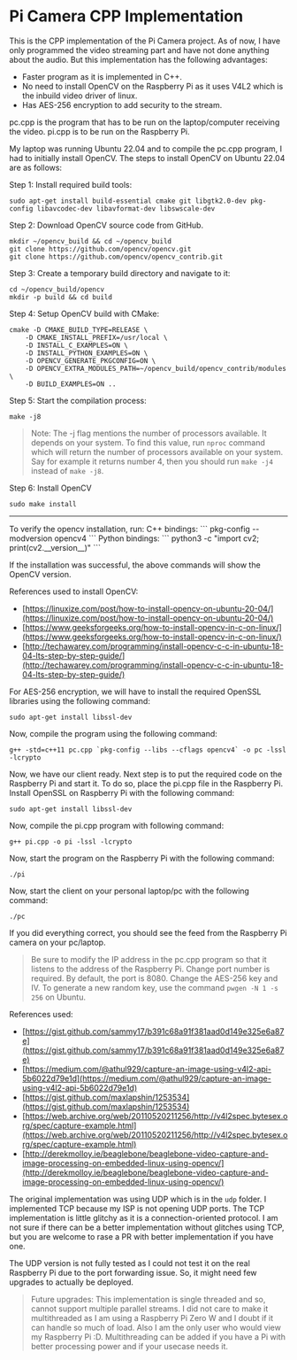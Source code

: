 # Pi Camera CPP Implementation

This is the CPP implementation of the Pi Camera project. As of now, I have only programmed the video streaming part and have not done anything about the audio. But this implementation has the following advantages:

- Faster program as it is implemented in C++.
- No need to install OpenCV on the Raspberry Pi as it uses V4L2 which is the inbuild video driver of linux.
- Has AES-256 encryption to add security to the stream.

pc.cpp is the program that has to be run on the laptop/computer receiving the video. pi.cpp is to be run on the Raspberry Pi.

My laptop was running Ubuntu 22.04 and to compile the pc.cpp program, I had to initially install OpenCV. The steps to install OpenCV on Ubuntu 22.04 are as follows:

Step 1: Install required build tools:

```
sudo apt-get install build-essential cmake git libgtk2.0-dev pkg-config libavcodec-dev libavformat-dev libswscale-dev
```

Step 2: Download OpenCV source code from GitHub.

```
mkdir ~/opencv_build && cd ~/opencv_build
git clone https://github.com/opencv/opencv.git
git clone https://github.com/opencv/opencv_contrib.git
```

Step 3: Create a temporary build directory and navigate to it:

```
cd ~/opencv_build/opencv
mkdir -p build && cd build
```

Step 4: Setup OpenCV build with CMake:

```
cmake -D CMAKE_BUILD_TYPE=RELEASE \
    -D CMAKE_INSTALL_PREFIX=/usr/local \
    -D INSTALL_C_EXAMPLES=ON \
    -D INSTALL_PYTHON_EXAMPLES=ON \
    -D OPENCV_GENERATE_PKGCONFIG=ON \
    -D OPENCV_EXTRA_MODULES_PATH=~/opencv_build/opencv_contrib/modules \
    -D BUILD_EXAMPLES=ON ..
```

Step 5: Start the compilation process:

```
make -j8
```

> Note: The -j flag mentions the number of processors available. It depends on your system. To find this value, run `nproc` command which will return the number of processors available on your system. Say for example it returns number 4, then you should run `make -j4` instead of `make -j8`.

Step 6: Install OpenCV

```
sudo make install
```

<hr/>
To verify the opencv installation, run:
C++ bindings:
```
pkg-config --modversion opencv4
```
Python bindings:
```
python3 -c "import cv2; print(cv2.__version__)"
```

If the installation was successful, the above commands will show the OpenCV version.

References used to install OpenCV:

- [https://linuxize.com/post/how-to-install-opencv-on-ubuntu-20-04/](https://linuxize.com/post/how-to-install-opencv-on-ubuntu-20-04/)
- [https://www.geeksforgeeks.org/how-to-install-opencv-in-c-on-linux/](https://www.geeksforgeeks.org/how-to-install-opencv-in-c-on-linux/)
- [http://techawarey.com/programming/install-opencv-c-c-in-ubuntu-18-04-lts-step-by-step-guide/](http://techawarey.com/programming/install-opencv-c-c-in-ubuntu-18-04-lts-step-by-step-guide/)

For AES-256 encryption, we will have to install the required OpenSSL libraries using the following command:

```
sudo apt-get install libssl-dev
```

Now, compile the program using the following command:

```
g++ -std=c++11 pc.cpp `pkg-config --libs --cflags opencv4` -o pc -lssl -lcrypto
```

Now, we have our client ready. Next step is to put the required code on the Raspberry Pi and start it. To do so, place the pi.cpp file in the Raspberry Pi. Install OpenSSL on Raspberry Pi with the following command:

```
sudo apt-get install libssl-dev
```

Now, compile the pi.cpp program with following command:

```
g++ pi.cpp -o pi -lssl -lcrypto
```

Now, start the program on the Raspberry Pi with the following command:

```
./pi
```

Now, start the client on your personal laptop/pc with the following command:

```
./pc
```

If you did everything correct, you should see the feed from the Raspberry Pi camera on your pc/laptop.

> Be sure to modify the IP address in the pc.cpp program so that it listens to the address of the Raspberry Pi. Change port number is required. By default, the port is 8080. Change the AES-256 key and IV. To generate a new random key, use the command `pwgen -N 1 -s 256` on Ubuntu.

References used:

- [https://gist.github.com/sammy17/b391c68a91f381aad0d149e325e6a87e](https://gist.github.com/sammy17/b391c68a91f381aad0d149e325e6a87e)
- [https://medium.com/@athul929/capture-an-image-using-v4l2-api-5b6022d79e1d](https://medium.com/@athul929/capture-an-image-using-v4l2-api-5b6022d79e1d)
- [https://gist.github.com/maxlapshin/1253534](https://gist.github.com/maxlapshin/1253534)
- [https://web.archive.org/web/20110520211256/http://v4l2spec.bytesex.org/spec/capture-example.html](https://web.archive.org/web/20110520211256/http://v4l2spec.bytesex.org/spec/capture-example.html)
- [http://derekmolloy.ie/beaglebone/beaglebone-video-capture-and-image-processing-on-embedded-linux-using-opencv/](http://derekmolloy.ie/beaglebone/beaglebone-video-capture-and-image-processing-on-embedded-linux-using-opencv/)

The original implementation was using UDP which is in the `udp` folder. I implemented TCP because my ISP is not opening UDP ports. The TCP implementation is little glitchy as it is a connection-oriented protocol. I am not sure if there can be a better implementation without glitches using TCP, but you are welcome to rase a PR with better implementation if you have one.

The UDP version is not fully tested as I could not test it on the real Raspberry Pi due to the port forwarding issue. So, it might need few upgrades to actually be deployed.

> Future upgrades: This implementation is single threaded and so, cannot support multiple parallel streams. I did not care to make it multithreaded as I am using a Raspberry Pi Zero W and I doubt if it can handle so much of load. Also I am the only user who would view my Raspberry Pi :D. Multithreading can be added if you have a Pi with better processing power and if your usecase needs it.
